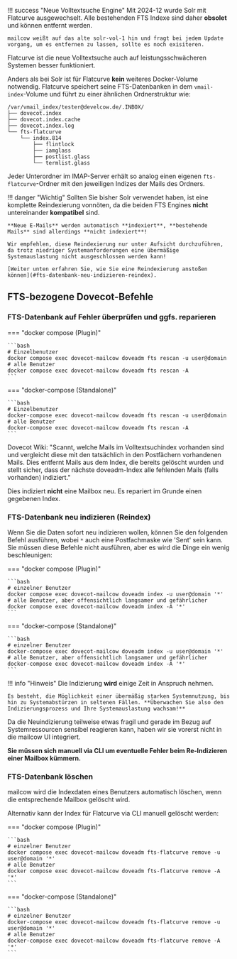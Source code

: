 !!! success "Neue Volltextsuche Engine"
    Mit 2024-12 wurde Solr mit Flatcurve ausgewechselt. Alle bestehenden FTS Indexe sind daher **obsolet** und können entfernt werden.

    mailcow weißt auf das alte solr-vol-1 hin und fragt bei jedem Update vorgang, um es entfernen zu lassen, sollte es noch exisiteren.

Flatcurve ist die neue Volltextsuche auch auf leistungsschwächeren Systemen besser funktioniert.

Anders als bei Solr ist für Flatcurve **kein** weiteres Docker-Volume notwendig. Flatcurve speichert seine FTS-Datenbanken in dem `vmail-index`-Volume und führt zu einer ähnlichen Ordnerstruktur wie:

```
/var/vmail_index/tester@develcow.de/.INBOX/
├── dovecot.index
├── dovecot.index.cache
├── dovecot.index.log
└── fts-flatcurve
    └── index.814
        ├── flintlock
        ├── iamglass
        ├── postlist.glass
        └── termlist.glass
```


Jeder Unterordner im IMAP-Server erhält so analog einen eigenen `fts-flatcurve`-Ordner mit den jeweiligen Indizes der Mails des Ordners.

!!! danger "Wichtig"
    Sollten Sie bisher Solr verwendet haben, ist eine komplette Reindexierung vonnöten, da die beiden FTS Engines **nicht** untereinander **kompatibel** sind.

    **Neue E-Mails** werden automatisch **indexiert**, **bestehende Mails** sind allerdings **nicht indexiert**!

    Wir empfehlen, diese Reindexierung nur unter Aufsicht durchzuführen, da trotz niedriger Systemanforderungen eine übermäßige Systemauslastung nicht ausgeschlossen werden kann!

    [Weiter unten erfahren Sie, wie Sie eine Reindexierung anstoßen können](#fts-datenbank-neu-indizieren-reindex).

## FTS-bezogene Dovecot-Befehle

### FTS-Datenbank auf Fehler überprüfen und ggfs. reparieren

=== "docker compose (Plugin)"

    ```bash
    # Einzelbenutzer
    docker compose exec dovecot-mailcow doveadm fts rescan -u user@domain
    # alle Benutzer
    docker compose exec dovecot-mailcow doveadm fts rescan -A
    ```

=== "docker-compose (Standalone)"

    ```bash
    # Einzelbenutzer
    docker-compose exec dovecot-mailcow doveadm fts rescan -u user@domain
    # alle Benutzer
    docker-compose exec dovecot-mailcow doveadm fts rescan -A
    ```

Dovecot Wiki: "Scannt, welche Mails im Volltextsuchindex vorhanden sind und vergleicht diese mit den tatsächlich in den Postfächern vorhandenen Mails. Dies entfernt Mails aus dem Index, die bereits gelöscht wurden und stellt sicher, dass der nächste doveadm-Index alle fehlenden Mails (falls vorhanden) indiziert."

Dies indiziert **nicht** eine Mailbox neu. Es repariert im Grunde einen gegebenen Index.

### FTS-Datenbank neu indizieren (Reindex)

Wenn Sie die Daten sofort neu indizieren wollen, können Sie den folgenden Befehl ausführen, wobei `*` auch eine Postfachmaske wie 'Sent' sein kann. Sie müssen diese Befehle nicht ausführen, aber es wird die Dinge ein wenig beschleunigen:

=== "docker compose (Plugin)"

    ```bash
    # einzelner Benutzer
    docker compose exec dovecot-mailcow doveadm index -u user@domain '*'
    # alle Benutzer, aber offensichtlich langsamer und gefährlicher
    docker compose exec dovecot-mailcow doveadm index -A '*'
    ```

=== "docker-compose (Standalone)"

    ```bash
    # einzelner Benutzer
    docker-compose exec dovecot-mailcow doveadm index -u user@domain '*'
    # alle Benutzer, aber offensichtlich langsamer und gefährlicher
    docker-compose exec dovecot-mailcow doveadm index -A '*'
    ```

!!! info "Hinweis"
    Die Indizierung **wird** einige Zeit in Anspruch nehmen.
    
    Es besteht, die Möglichkeit einer übermäßig starken Systemnutzung, bis hin zu Systemabstürzen in seltenen Fällen. **Überwachen Sie also den Indizierungsprozess und Ihre Systemauslastung wachsam!**

Da die Neuindizierung teilweise etwas fragil und gerade im Bezug auf Systemressourcen sensibel reagieren kann, haben wir sie vorerst nicht in die mailcow UI integriert. 

**Sie müssen sich manuell via CLI um eventuelle Fehler beim Re-Indizieren einer Mailbox kümmern.**

### FTS-Datenbank löschen

mailcow wird die Indexdaten eines Benutzers automatisch löschen, wenn die entsprechende Mailbox gelöscht wird.

Alternativ kann der Index für Flatcurve via CLI manuell gelöscht werden:

=== "docker compose (Plugin)"

    ```bash
    # einzelner Benutzer
    docker compose exec dovecot-mailcow doveadm fts-flatcurve remove -u user@domain '*'
    # alle Benutzer
    docker compose exec dovecot-mailcow doveadm fts-flatcurve remove -A '*'
    ```

=== "docker-compose (Standalone)"

    ```bash
    # einzelner Benutzer
    docker-compose exec dovecot-mailcow doveadm fts-flatcurve remove -u user@domain '*'
    # alle Benutzer
    docker-compose exec dovecot-mailcow doveadm fts-flatcurve remove -A '*'
    ```


